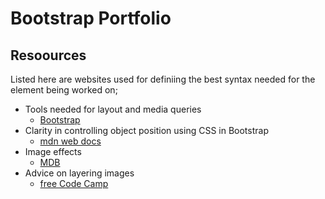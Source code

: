 # Bootstrap Portfolio

## Resoources
Listed here are websites used for definiing the best syntax needed for the element being worked on;

* Tools needed for layout and media queries
  * [Bootstrap](https://getbootstrap.com/docs/5.3/getting-started/introduction/)
* Clarity in controlling object position using CSS in Bootstrap
  * [mdn web docs](https://developer.mozilla.org/en-US/docs/Web/CSS/Replaced_element)
* Image effects
  * [MDB](https://mdbootstrap.com/docs/standard/)
* Advice on layering images
  * [free Code Camp](https://forum.freecodecammp.org/t/hot-to-put-one-image-on-the-other/493645)
